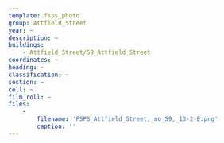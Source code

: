 ```yaml
---
template: fsps_photo
group: Attfield_Street
year: ~
description: ~
buildings:
    - Attfield_Street/59_Attfield_Street
coordinates: ~
heading: ~
classification: ~
section: ~
cell: ~
film_roll: ~
files:
    -
        filename: 'FSPS_Attfield_Street,_no_59,_13-2-E.png'
        caption: ''
---
```

